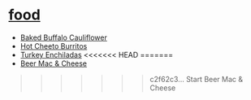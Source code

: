 <!-- _navbar.md -->
# [food](/)

* [Baked Buffalo Cauliflower](baked_buffalo_cauliflower.md)    
* [Hot Cheeto Burritos](hot_cheeto_burritos.md)    
* [Turkey Enchiladas](turkey_enchiladas.md)
<<<<<<< HEAD
=======
* [Beer Mac & Cheese](beer_mac_and_cheese.md)
>>>>>>> c2f62c3... Start Beer Mac & Cheese
